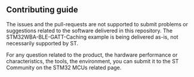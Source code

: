 ## Contributing guide

The issues and the pull-requests are not supported to submit problems or suggestions related to the software delivered in this repository. The STM32WBA-BLE-GATT-Caching example is being delivered as-is, not necessarily supported by ST.

For any question related to the product, the hardware performance or characteristics, the tools, the environment, you can submit it to the ST Community on the STM32 MCUs related page.
